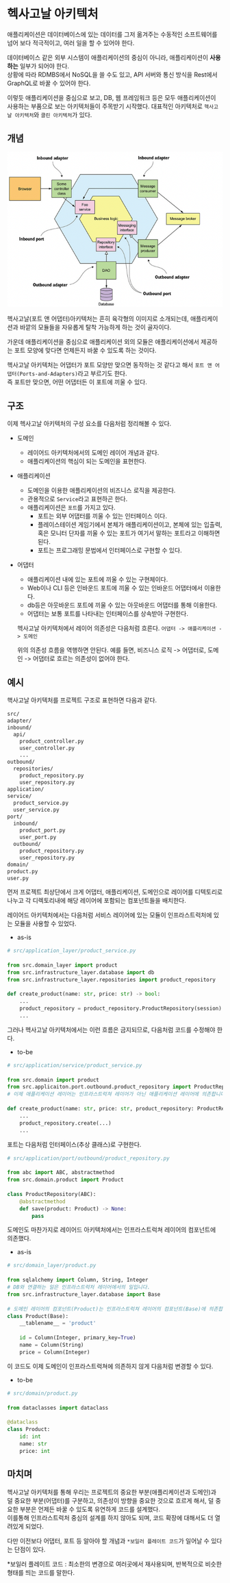 # 헥사고날 아키텍처

애플리케이션은 데이터베이스에 있는 데이터를 그저 옮겨주는 수동적인 소프트웨어를 넘어 보다 적극적이고, 여러 일을 할 수 있어야 한다.  

데이터베이스 같은 외부 시스템이 애플리케이션의 중심이 아니라, 애플리케이션이 **사용하는** 일부가 되어야 한다.   
상황에 따라 RDMBS에서 NoSQL을 쓸 수도 있고, API 서버와 통신 방식을 Rest에서 GraphQL로 바꿀 수 있어야 한다.  

이렇듯 애플리케이션을 중심으로 보고, DB, 웹 프레임워크 등은 모두 애플리케이션이 사용하는 부품으로 보는 아키텍처들이 주목받기 시작했다. 대표적인 아키텍처로 `헥사고날 아키텍처`와 `클린 아키텍처`가 있다.  

## 개념

![헥사고날아키텍처](images/hex.png) 

헥사고날(포트 앤 어댑터)아키텍처는 흔히 육각형의 이미지로 소개되는데, 애플리케이션과 바깥의 모듈들을 자유롭게 탈착 가능하게 하는 것이 골자이다.  

가운데 애플리케이션을 중심으로 애플리케이션 외의 모듈은 애플리케이션에서 제공하는 포트 모양에 맞다면 언제든지 바꿀 수 있도록 하는 것이다.    

헥사고날 아키텍처는 어댑터가  포트 모양만 맞으면 동작하는 것 같다고 해서 `포트 앤 어댑터(Ports-and-Adapters)`라고 부르기도 한다.  
즉 포트만 맞으면, 어떤 어댑터든 이 포트에 끼울 수 있다.  


## 구조 
이제 헥사고날 아키텍처의 구성 요소를 다음처럼 정리해볼 수 있다. 

- 도메인  
  - 레이어드 아키텍처에서의 도메인 레이어 개념과 같다.
  - 애플리케이션의 핵심이 되는 도메인을 표현한다.
- 애플리케이션
  - 도메인을 이용한 애플리케이션의 비즈니스 로직을 제공한다.  
  - 관용적으로 `Service`라고 표현하곤 한다.
  - 애플리케이션은 `포트`를 가지고 있다.  
    - 포트는 외부 어댑터를 끼울 수 있는 인터페이스 이다.
    - 플레이스테이션 게임기에서 본체가 애플리케이션이고, 본체에 있는 입출력, 혹은 모니터 단자를 끼울 수 있는 포트가 여기서 말하는 포트라고 이해하면 된다.  
    - 포트는 프로그래밍 문법에서 인터페이스로 구현할 수 있다.  

- 어댑터
  - 애플리케이션 내에 있는 포트에 끼울 수 있는 구현체이다.
  - Web이나 CLI 등은 인바운드 포트에 끼울 수 있는 인바운드 어댑터에서 이용한다.  
  - db등은 아웃바운드 포트에 끼울 수 있는 아웃바운드 어댑터를 통해 이용한다.
  - 어댑터는 보통 포트를 나타내는 인터페이스를 상속받아 구현한다.  

  
  헥사고날 아키텍처에서 레이어 의존성은 다음처럼 흐른다. 
  `어댑터 -> 애플리케이션 -> 도메인`  

  위의 의존성 흐름을 역행하면 안된다. 예를 들면, 비즈니스 로직 -> 어댑터로, 도메인 -> 어댑터로 흐르는 의존성이 없어야 한다.  

## 예시
핵사고날 아키텍처를 프로젝트 구조로 표현하면 다음과 같다.
```
src/
adapter/
inbound/
  api/
    product_controller.py
    user_controller.py
    ...
outbound/
  repositories/
    product_repository.py
    user_repository.py
application/
service/
  product_service.py
  user_service.py
port/
  inbound/
    product_port.py
    user_port.py
  outbound/
    product_repository.py
    user_repository.py
domain/
product.py
user.py

```
먼저 프로젝트 최상단에서 크게 어댑터, 애플리케이션, 도메인으로 레이어를 디텍토리로 나누고 각 디렉토리내에 해당 레이어에 포함되는 컴포넌트들을 배치한다.  

레이어드 아키텍처에서는 다음처럼 서비스 레이어에 있는 모듈이 인프라스트럭처에 있는 모듈을 사용할 수 있었다.  

- as-is
```python
# src/application_layer/product_service.py

from src.domain_layer import product
from src.infrastructure_layer.database import db
from src.infrastructure_layer.repositories import product_repository

def create_product(name: str, price: str) -> bool:
    ...
    product_repository = product_repository.ProductRepository(session)
    ...
```
그러나 헥사고날 아키텍처에서는 이런 흐름은 금지되므로, 다음처럼 코드를 수정해야 한다.  

- to-be

```python
# src/application/service/product_service.py

from src.domain import product
from src.applicaiton.port.outbound.product_repository import ProductRepository  # 이 부분이 수정되었습니다!
# 이제 애플리케이션 레이어는 인프라스트럭쳐 레이어가 아닌 애플리케이션 레이어에 의존합니다

def create_product(name: str, price: str, product_repository: ProductRepository) -> bool:
    ...
    product_repository.create(...)
    ...
```

포트는 다음처럼 인터페이스(추상 클래스)로 구현한다.  

```python
# src/application/port/outbound/product_repository.py

from abc import ABC, abstractmethod
from src.domain.product import Product

class ProductRepository(ABC):
    @abstractmethod
    def save(product: Product) -> None:
        pass
```


도메인도 마찬가지로 레이어드 아키텍처에서는 인프라스트럭쳐 레이어의 컴포넌트에 의존했다. 
- as-is
```python
# src/domain_layer/product.py

from sqlalchemy import Column, String, Integer
# DB와 연결하는 일은 인프라스트럭처 레이어에서의 일입니다.
from src.infrastructure_layer.database import Base  

# 도메인 레이어의 컴포넌트(Product)는 인프라스트럭쳐 레이어의 컴포넌트(Base)에 의존합니다.
class Product(Base):
    __tablename__ = 'product'
    
    id = Column(Integer, primary_key=True)
    name = Column(String)
    price = Column(Integer)
```
이 코드도 이제 도메인이 인프라스트럭쳐에 의존하지 않게 다음처럼 변경할 수 있다. 
- to-be
```python
# src/domain/product.py

from dataclasses import dataclass

@dataclass
class Product:
    id: int
    name: str
    price: int
```

## 마치며
헥사고날 아키텍처를 통해 우리는 프로젝트의 중요한 부분(애플리케이션과 도메인)과 덜 중요한 부분(어댑터)를 구분하고, 의존성이 방향을 중요한 것으로 흐르게 해서, 덜 중요한 부분은 언제든 바꿀 수 있도록 유연하게 코드를 설계했다.  
이를통해 인프라스트럭처 중심의 설계를 하지 않아도 되며, 코드 확장에 대해서도 더 열려있게 되었다.  

다만 이전보다 어댑터, 포트 등 알아야 할 개념과 `*보일러 플레이트 코드`가 일어날 수 있다는 단점이 있다.

\*보일러 플레이트 코드 : 최소한의 변경으로 여러곳에서 재사용되며, 반복적으로 비슷한 형태를 띄는 코드를 말한다.